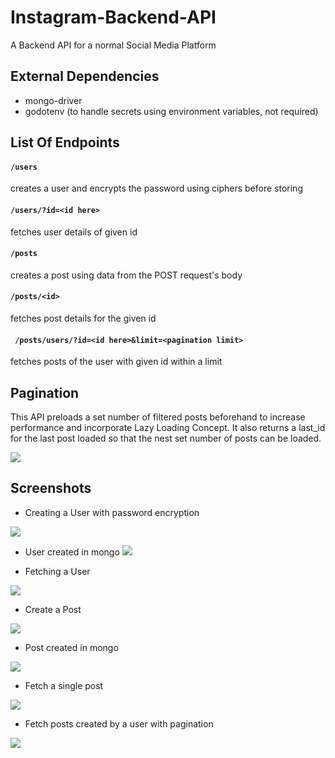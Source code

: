 # Instagram-Backend-API
A Backend API for a normal Social Media Platform

## External Dependencies

- mongo-driver 
- godotenv (to handle secrets using environment variables, not required)

## List Of Endpoints

#### ``` /users ```
creates a user and encrypts the password using ciphers before storing

#### ``` /users/?id=<id here> ``` 
fetches user details of given id

#### ``` /posts ``` 
creates a post using data from the POST request's body

#### ``` /posts/<id> ``` 
fetches post details for the given id

#### ``` /posts/users/?id=<id here>&limit=<pagination limit>``` 
fetches posts of the user with given id within a limit 



## Pagination

This API preloads a set number of filtered posts beforehand to increase performance and incorporate Lazy Loading Concept. It also returns a last_id for the last post loaded so that the nest set number of posts can be loaded.

![](https://i.imgur.com/9Xsa8bp.png)



## Screenshots

- Creating a User with password encryption

![](https://i.imgur.com/hSEObRV.png)

- User created in mongo
![](https://i.imgur.com/IV3rjwT.png)

- Fetching a User

![](https://i.imgur.com/S6mVjPR.png)

- Create a Post

![](https://i.imgur.com/u6OMQIi.png)

- Post created in mongo

![](https://i.imgur.com/7yQTgwG.png)

- Fetch a single post

![](https://i.imgur.com/IMnLK8n.png)

- Fetch posts created by a user with pagination

![](https://i.imgur.com/9Xsa8bp.png)
